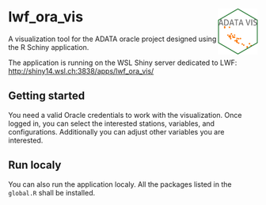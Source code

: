 # lwf_ora_vis <img src="dev/logo/logo.png" align="right" width="80"/>

A visualization tool for the ADATA oracle project designed using the R Schiny application.

The application is running on the WSL Shiny server dedicated to LWF: http://shiny14.wsl.ch:3838/apps/lwf_ora_vis/

## Getting started

You need a valid Oracle credentials to work with the visualization. Once logged in, you can select the interested stations, variables, and configurations. Additionally you can adjust other variables you are interested. 


## Run localy

You can also run the application localy. All the packages listed in the `global.R` shall be installed.
